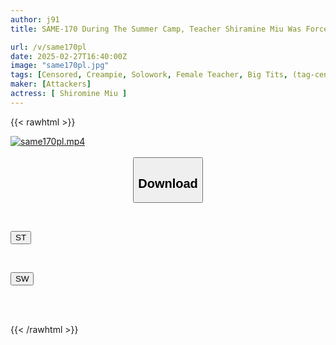 ```yaml
---
author: j91
title: SAME-170 During The Summer Camp, Teacher Shiramine Miu Was Forced To Satisfy The Sexual Needs Of A Student With A High Sexual Appetite.

url: /v/same170pl
date: 2025-02-27T16:40:00Z
image: "same170pl.jpg"
tags: [Censored, Creampie, Solowork, Female Teacher, Big Tits, (tag-censored), Promiscuity	]
maker: [Attackers]
actress: [ Shiromine Miu ]
---
```



{{< rawhtml >}}

<div class="video" data-videoid="eL144ZokqOcY49Q">
    <a href="javascript:;">
        <img src="/v/same170pl/same170pl.jpg" width="WIDTH" height="HEIGHT" alt="same170pl.mp4" loading="lazy">
    </a>
</div>

<script type="text/javascript" src="https://j91.asia/asset/on-demand-st.js"></script>

<br>
  <link rel="stylesheet" href="https://j91.asia/asset/bs5.css">
  
  <center>
  <button class="btn btn-primary" type="button" data-bs-toggle="collapse" data-bs-target=".multi-collapse" aria-expanded="false" aria-controls="multiCollapseExample1 multiCollapseExample2"><h2>Download</h2></button></center>
</p>
<div class="row">
  <div class="col">
    <div class="collapse multi-collapse" id="multiCollapseExample1">
      <div class="card card-body">
	      	      <br>
<div class="buttons">  
<p><a href="/v/same170pl/st.html" target="_blank"><button class="btn-hover color-3"><i class="fa fa-download"></i> ST</button></a></p></div>
    </div>
  </div>
</div>
  <div class="col">
    <div class="collapse multi-collapse" id="multiCollapseExample2">
      <div class="card card-body">
	      <br>
<div class="buttons">
<p><a href="/v/same170pl/sw.html" target="_blank"><button class="btn-hover color-2"><i class="fa fa-download"></i> SW</button></a></p></div>
<br><br>
      </div>
    </div>
  </div>
</div>

{{< /rawhtml >}}